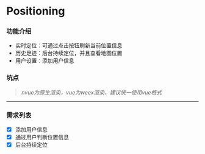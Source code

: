 # Positioning

### 功能介绍

- 实时定位：可通过点击按钮刷新当前位置信息
- 历史足迹：后台持续定位，并且查看地图位置
- 用户设置：添加用户信息

### 坑点

> *nvue为原生渲染，vue为weex渲染，建议统一使用vue格式* 

---

### 需求列表

  - [x] 添加用户信息
  - [x] 通过用户判断位置信息
  - [x] 后台持续定位